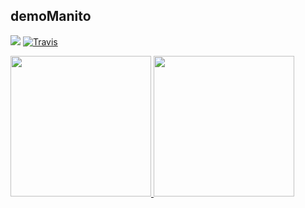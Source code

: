 ## demoManito
<img src="https://wakatime.com/badge/user/2b8721ce-129f-413a-8c60-69d3022357a9.svg" /> [![Travis](https://img.shields.io/badge/language-Go-red.svg)]()


<a href="https://github.com/demoManito">
  <img src="https://github-readme-stats.vercel.app/api?username=demoManito&show_icons=true&hide_border=true&theme=dracula&locale=cn" height="225"/>
  <img src="https://github-readme-stats.vercel.app/api/top-langs/?username=demoManito&layout=compact" height="225"/>
</a>



<!---

- 👋 红红火火
- 👀 哈哈哈哈
- 🌱 恍恍惚惚
- 💞️ 哈哈哈哈
- 📫 含含糊糊


demoManito/demoManito is a ✨ special ✨ repository because its `README.md` (this file) appears on your GitHub profile.
You can click the Preview link to take a look at your changes.
--->
